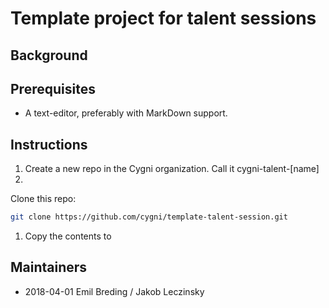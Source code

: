 # Template project for talent sessions

## Background

## Prerequisites
* A text-editor, preferably with MarkDown support. 

## Instructions
1. Create a new repo in the Cygni organization. Call it cygni-talent-[name]
1. 

Clone this repo: 
```bash 
git clone https://github.com/cygni/template-talent-session.git
```
1. Copy the contents to

## Maintainers
* 2018-04-01 Emil Breding / Jakob Leczinsky 
